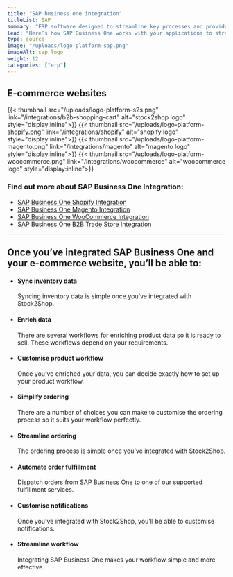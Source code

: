 ```yaml
---
title: "SAP business one integration"
titleList: SAP
summary: "ERP software designed to streamline key processes and provide real-time information to give you greater strategic insights, fast."
lead: "Here’s how SAP Business One works with your applications to streamline your workflow."
type: source
image: "/uploads/logo-platform-sap.png"
imageAlt: sap logo
weight: 12
categories: ["erp"]
---
```


## E-commerce websites

{{< thumbnail src="/uploads/logo-platform-s2s.png" link="/integrations/b2b-shopping-cart" alt="stock2shop logo" style="display:inline">}}
{{< thumbnail src="/uploads/logo-platform-shopify.png" link="/integrations/shopify" alt="shopify logo" style="display:inline">}}
{{< thumbnail src="/uploads/logo-platform-magento.png" link="/integrations/magento" alt="magento logo" style="display:inline">}}
{{< thumbnail src="/uploads/logo-platform-woocommerce.png" link="/integrations/woocommerce" alt="woocommerce logo" style="display:inline">}}

### Find out more about SAP Business One Integration:

- [SAP Business One Shopify Integration](/integrations/sap-shopify/ "SAP Business One Shopify Integration")
- [SAP Business One Magento Integration](/integrations/sap-magento/ "SAP Business One Magento Integration")
- [SAP Business One WooCommerce Integration](/integrations/sap-woocommerce/ "SAP Business One WooCommerce Integration")
- [SAP Business One B2B Trade Store Integration](/integrations/sap-b2b-trade-store/ "SAP Business One B2B Trade Store Integration")

---

## Once you’ve integrated SAP Business One and your e-commerce website, you’ll be able to:

*   #### Sync inventory data
    
    Syncing inventory data is simple once you’ve integrated with Stock2Shop.
*   #### Enrich data
    
    There are several workflows for enriching product data so it is ready to sell. These workflows depend on your requirements.
*   #### Customise product workflow
    
    Once you’ve enriched your data, you can decide exactly how to set up your product workflow.
*   #### Simplify ordering
    
    There are a number of choices you can make to customise the ordering process so it suits your workflow perfectly.
*   #### Streamline ordering
    
    The ordering process is simple once you’ve integrated with Stock2Shop.
*   #### Automate order fulfillment
    
    Dispatch orders from SAP Business One to one of our supported fulfillment services.
*   #### Customise notifications
    
    Once you’ve integrated with Stock2Shop, you’ll be able to customise notifications.
*   #### Streamline workflow
    
    Integrating SAP Business One makes your workflow simple and more effective.